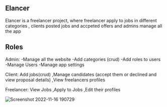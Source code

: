 ## Elancer

Elancer is a freelancer project, where freelancer apply to jobs in different categories , clients posted jobs and accpeted offers and admins manage all the app

## Roles

Admin: 
-Manage all the website
-Add categories (crud)
-Add roles to users
-Manage Users
-Manage app settings

Client:
 Add jobs(crud)
 ,Manage candidates (accept them or declined and view proposal details)
 ,View freelancers profiles

Freelancer:
 View Jobs
 ,Apply to Jobs
 ,Edit their profiles



![Screenshot 2022-11-16 190729](https://user-images.githubusercontent.com/97096516/202246675-d5867bbd-dec8-4e70-8775-1f8e1e406c60.png)




